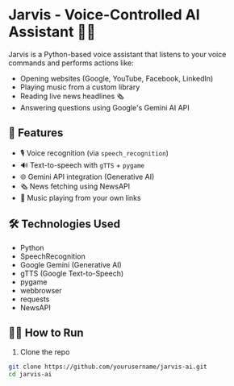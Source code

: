# Jarvis - Voice-Controlled AI Assistant 🧠🎤

Jarvis is a Python-based voice assistant that listens to your voice commands and performs actions like:
- Opening websites (Google, YouTube, Facebook, LinkedIn)
- Playing music from a custom library
- Reading live news headlines 🗞️
- Answering questions using Google's Gemini AI API

## 🚀 Features

- 🎙️ Voice recognition (via `speech_recognition`)
- 🔊 Text-to-speech with `gTTS` + `pygame`
- 🌐 Gemini API integration (Generative AI)
- 🗞️ News fetching using NewsAPI
- 🎵 Music playing from your own links

## 🛠️ Technologies Used

- Python
- SpeechRecognition
- Google Gemini (Generative AI)
- gTTS (Google Text-to-Speech)
- pygame
- webbrowser
- requests
- NewsAPI

## 🧑‍💻 How to Run

1. Clone the repo
```bash
git clone https://github.com/yourusername/jarvis-ai.git
cd jarvis-ai
